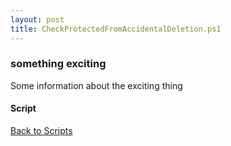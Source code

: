 ```yaml
---
layout: post
title: CheckProtectedFromAccidentalDeletion.ps1
---
```


### something exciting

Some information about the exciting thing

#### Script

<script src="https://gist-it.appspot.com/github.com/BanterBoy/scripts-blog/blob/master/PowerShell/scripts/activeDirectory/CheckProtectedFromAccidentalDeletion.ps1"></script>

<a href="/menu/_pages/scripts.html">Back to Scripts</a>
